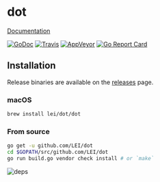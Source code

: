 # dot

<!--
`dot` is a configuration based file manager. It requires Go 1.8 to compile.
-->

[Documentation](https://dot.lei.sh/dot)

[![GoDoc](https://godoc.org/github.com/LEI/dot?status.svg)](https://godoc.org/github.com/LEI/dot)
[![Travis](https://travis-ci.org/LEI/dot.svg?branch=master)](https://travis-ci.org/LEI/dot)
[![AppVeyor](https://ci.appveyor.com/api/projects/status/s4qqanrbe62cp1ku?svg=true)](https://ci.appveyor.com/project/LEI/dot)
[![Go Report Card](https://goreportcard.com/badge/github.com/LEI/dot)](https://goreportcard.com/report/github.com/LEI/dot)
<!-- [![Codecov](https://codecov.io/gh/LEI/dot/branch/master/graph/badge.svg)](https://codecov.io/gh/LEI/dot) -->

<!--
## License
-->

<!--
[Git](https://git-scm.com/)
-->

## Installation

Release binaries are available on the
[releases](https://github.com/LEI/dot/releases) page.

### macOS

```sh
brew install lei/dot/dot
```

<!--
### Other platforms

```sh
curl https://raw.githubusercontent.com/LEI/dot/master/install.sh | sh
```
-->

### From source

```sh
go get -u github.com/LEI/dot
cd $GOPATH/src/github.com/LEI/dot
go run build.go vendor check install # or `make`
```

![deps](https://dot.lei.sh/deps.png)

<!--
## Feedback
-->

<!--
## Contributing

See [CONTRIBUTING.md](CONTRIBUTING.md) for more details.
-->

